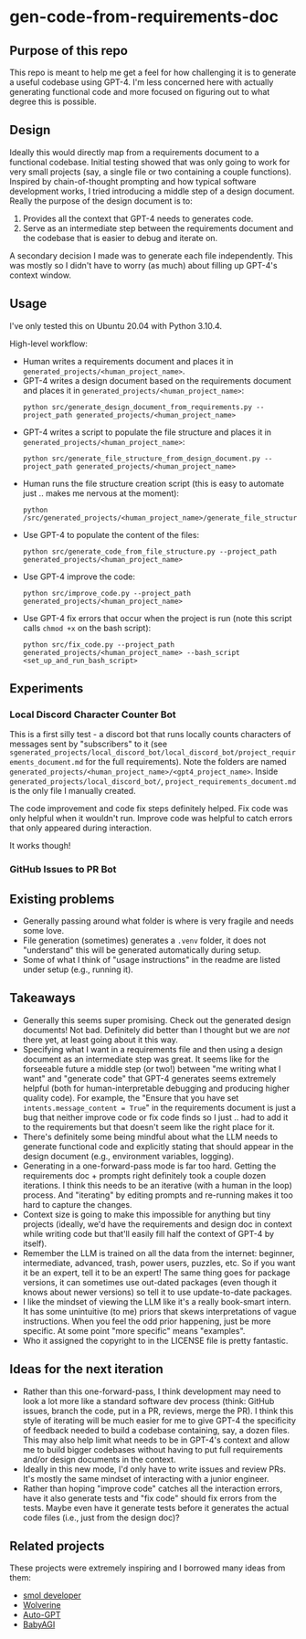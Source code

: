# gen-code-from-requirements-doc

## Purpose of this repo
This repo is meant to help me get a feel for how challenging it is to generate a useful codebase using GPT-4. I'm less concerned here with actually generating functional code and more focused on figuring out to what degree this is possible.

## Design
Ideally this would directly map from a requirements document to a functional codebase. Initial testing showed that was only going to work for very small projects (say, a single file or two containing a couple functions). Inspired by chain-of-thought prompting and how typical software development works, I tried introducing a middle step of a design document. Really the purpose of the design document is to:
1. Provides all the context that GPT-4 needs to generates code.
1. Serve as an intermediate step between the requirements document and the codebase that is easier to debug and iterate on.

A secondary decision I made was to generate each file independently. This was mostly so I didn't have to worry (as much) about filling up GPT-4's context window. 

## Usage
I've only tested this on Ubuntu 20.04 with Python 3.10.4.

High-level workflow:
- Human writes a requirements document and places it in `generated_projects/<human_project_name>`.
- GPT-4 writes a design document based on the requirements document and places it in `generated_projects/<human_project_name>`:
    ```
    python src/generate_design_document_from_requirements.py --project_path generated_projects/<human_project_name>
    ```
- GPT-4 writes a script to populate the file structure and places it in `generated_projects/<human_project_name>`: 
    ```
    python src/generate_file_structure_from_design_document.py --project_path generated_projects/<human_project_name>
    ```
- Human runs the file structure creation script (this is easy to automate just .. makes me nervous at the moment):
    ```
    python /src/generated_projects/<human_project_name>/generate_file_structure.py
    ```
- Use GPT-4 to populate the content of the files: 
    ```
    python src/generate_code_from_file_structure.py --project_path generated_projects/<human_project_name>
    ```
- Use GPT-4 improve the code: 
    ```
    python src/improve_code.py --project_path generated_projects/<human_project_name>
    ```
- Use GPT-4 fix errors that occur when the project is run (note this script calls `chmod +x` on the bash script): 
    ```
    python src/fix_code.py --project_path generated_projects/<human_project_name> --bash_script <set_up_and_run_bash_script>
    ```

## Experiments

### Local Discord Character Counter Bot
This is a first silly test - a discord bot that runs locally counts characters of messages sent by "subscribers" to it (see `sgenerated_projects/local_discord_bot/local_discord_bot/project_requirements_document.md` for the full requirements). Note the folders are named `generated_projects/<human_project_name>/<gpt4_project_name>`. Inside `generated_projects/local_discord_bot/`, `project_requirements_document.md` is the only file I manually created.

The code improvement and code fix steps definitely helped. Fix code was only helpful when it wouldn't run. Improve code was helpful to catch errors that only appeared during interaction.

It works though!

### GitHub Issues to PR Bot





## Existing problems
- Generally passing around what folder is where is very fragile and needs some love.
- File generation (sometimes) generates a `.venv` folder, it does not "understand" this will be generated automatically during setup.
- Some of what I think of "usage instructions" in the readme are listed under setup (e.g., running it).

## Takeaways
- Generally this seems super promising. Check out the generated design documents! Not bad. Definitely did better than I thought but we are _not_ there yet, at least going about it this way.
- Specifying what I want in a requirements file and then using a design document as an intermediate step was great. It seems like for the forseeable future a middle step (or two!) between "me writing what I want" and "generate code" that GPT-4 generates seems extremely helpful (both for human-interpretable debugging and producing higher quality code). For example, the "Ensure that you have set `intents.message_content = True`" in the requirements document is just a bug that neither improve code or fix code finds so I just .. had to add it to the requirements but that doesn't seem like the right place for it.
- There's definitely some being mindful about what the LLM needs to generate functional code and explicitly stating that should appear in the design document (e.g., environment variables, logging).
- Generating in a one-forward-pass mode is far too hard. Getting the requirements doc + prompts right definitely took a couple dozen iterations. I think this needs to be an iterative (with a human in the loop) process. And "iterating" by editing prompts and re-running makes it too hard to capture the changes.
- Context size is going to make this impossible for anything but tiny projects (ideally, we'd have the requirements and design doc in context while writing code but that'll easily fill half the context of GPT-4 by itself).
- Remember the LLM is trained on all the data from the internet: beginner, intermediate, advanced, trash, power users, puzzles, etc. So if you want it be an expert, tell it to be an expert! The same thing goes for package versions, it can sometimes use out-dated packages (even though it knows about newer versions) so tell it to use update-to-date packages.
- I like the mindset of viewing the LLM like it's a really book-smart intern. It has some unintuitive (to me) priors that skews interpretations of vague instructions. When you feel the odd prior happening, just be more specific. At some point "more specific" means "examples".
- Who it assigned the copyright to in the LICENSE file is pretty fantastic.

## Ideas for the next iteration
- Rather than this one-forward-pass, I think development may need to look a lot more like a standard software dev process (think: GitHub issues, branch the code, put in a PR, reviews, merge the PR). I think this style of iterating will be much easier for me to give GPT-4 the specificity of feedback needed to build a codebase containing, say, a dozen files. This may also help limit what needs to be in GPT-4's context and allow me to build bigger codebases without having to put full requirements and/or design documents in the context.
- Ideally in this new mode, I'd only have to write issues and review PRs. It's mostly the same mindset of interacting with a junior engineer.
- Rather than hoping "improve code" catches all the interaction errors, have it also generate tests and "fix code" should fix errors from the tests. Maybe even have it generate tests before it generates the actual code files (i.e., just from the design doc)?

## Related projects
These projects were extremely inspiring and I borrowed many ideas from them:
- [smol developer](https://github.com/smol-ai/developer)
- [Wolverine](https://github.com/biobootloader/wolverine)
- [Auto-GPT](https://github.com/Significant-Gravitas/Auto-GPT)
- [BabyAGI](https://github.com/yoheinakajima/babyagi)
